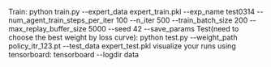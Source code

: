 Train: python train.py --expert_data expert_train.pkl --exp_name test0314 --num_agent_train_steps_per_iter 100 --n_iter 500 --train_batch_size 200 --max_replay_buffer_size 5000 --seed 42 --save_params
Test(need to choose the best weight by loss curve): python test.py --weight_path policy_itr_123.pt --test_data expert_test.pkl
visualize your runs using tensorboard: tensorboard --logdir data
